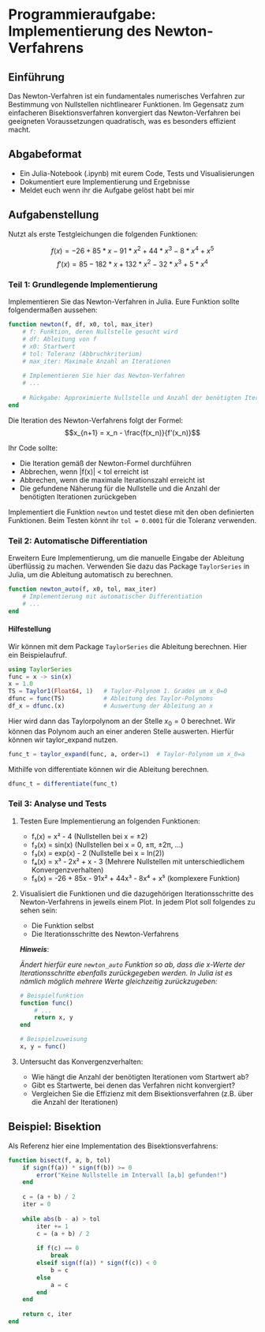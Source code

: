 # Programmieraufgabe: Implementierung des Newton-Verfahrens

## Einführung

Das Newton-Verfahren ist ein fundamentales numerisches Verfahren zur Bestimmung von Nullstellen nichtlinearer Funktionen. Im Gegensatz zum einfacheren Bisektionsverfahren konvergiert das Newton-Verfahren bei geeigneten Voraussetzungen quadratisch, was es besonders effizient macht.

## Abgabeformat

- Ein Julia-Notebook (.ipynb) mit eurem Code, Tests und Visualisierungen
- Dokumentiert eure Implementierung und Ergebnisse
- Meldet euch wenn ihr die Aufgabe gelöst habt bei mir

## Aufgabenstellung

Nutzt als erste Testgleichungen die folgenden Funktionen:

$$f(x) = -26 + 85 * x - 91 * x^2 + 44 * x^3 - 8 * x^4 + x^5$$
$$f'(x) = 85 - 182 * x + 132 * x^2 - 32 * x^3 + 5 * x^4$$

### Teil 1: Grundlegende Implementierung

Implementieren Sie das Newton-Verfahren in Julia. Eure Funktion sollte folgendermaßen aussehen:

```julia
function newton(f, df, x0, tol, max_iter)
    # f: Funktion, deren Nullstelle gesucht wird
    # df: Ableitung von f
    # x0: Startwert
    # tol: Toleranz (Abbruchkriterium)
    # max_iter: Maximale Anzahl an Iterationen
    
    # Implementieren Sie hier das Newton-Verfahren
    # ...
    
    # Rückgabe: Approximierte Nullstelle und Anzahl der benötigten Iterationen
end
```

Die Iteration des Newton-Verfahrens folgt der Formel:
$$x_{n+1} = x_n - \frac{f(x_n)}{f'(x_n)}$$

Ihr Code sollte:

- Die Iteration gemäß der Newton-Formel durchführen
- Abbrechen, wenn |f(x)| < tol erreicht ist
- Abbrechen, wenn die maximale Iterationszahl erreicht ist
- Die gefundene Näherung für die Nullstelle und die Anzahl der benötigten Iterationen zurückgeben

Implementiert die Funktion `newton` und testet diese mit den oben definierten Funktionen.
Beim Testen könnt ihr `tol = 0.0001` für die Toleranz verwenden.

### Teil 2: Automatische Differentiation

Erweitern Eure Implementierung, um die manuelle Eingabe der Ableitung überflüssig zu machen. Verwenden Sie dazu das Package `TaylorSeries` in Julia, um die Ableitung automatisch zu berechnen.

```julia
function newton_auto(f, x0, tol, max_iter)
    # Implementierung mit automatischer Differentiation
    # ...
end
```

#### Hilfestellung

Wir können mit dem Package `TaylorSeries` die Ableitung berechnen. Hier ein Beispielaufruf.

````julia
using TaylorSeries
func = x -> sin(x)
x = 1.0
TS = Taylor1(Float64, 1)   # Taylor-Polynom 1. Grades um x_0=0
dfunc = func(TS)           # Ableitung des Taylor-Polynoms 
df_x = dfunc.(x)           # Auswertung der Ableitung an x
````

Hier wird dann das Taylorpolynom an der Stelle $x_0=0$ berechnet. Wir können das Polynom auch an einer anderen Stelle auswerten. Hierfür können wir taylor_expand nutzen.

````julia
func_t = taylor_expand(func, a, order=1)  # Taylor-Polynom um x_0=a
````

Mithilfe von differentiate können wir die Ableitung berechnen.

````julia
dfunc_t = differentiate(func_t)
````

### Teil 3: Analyse und Tests

1. Testen Eure Implementierung an folgenden Funktionen:
   - f₁(x) = x² - 4            (Nullstellen bei x = ±2)
   - f₂(x) = sin(x)            (Nullstellen bei x = 0, ±π, ±2π, ...)
   - f₃(x) = exp(x) - 2        (Nullstelle bei x = ln(2))
   - f₄(x) = x³ - 2x² + x - 3  (Mehrere Nullstellen mit unterschiedlichem Konvergenzverhalten)
   - f₅(x) = -26 + 85x - 91x² + 44x³ - 8x⁴ + x⁵ (komplexere Funktion)

2. Visualisiert die Funktionen und die dazugehörigen Iterationsschritte des Newton-Verfahrens in jeweils einem Plot. In jedem Plot soll folgendes zu sehen sein:
   - Die Funktion selbst
   - Die Iterationsschritte des Newton-Verfahrens

    _**Hinweis**_:

    _Ändert hierfür eure `newton_auto` Funktion so ab, dass die x-Werte der Iterationsschritte ebenfalls zurückgegeben werden.
    In Julia ist es nämlich möglich mehrere Werte gleichzeitig zurückzugeben:_

    ```julia
    # Beispielfunktion
    function func()
        # ...
        return x, y
    end

    # Beispielzuweisung
    x, y = func()
    ```

3. Untersucht das Konvergenzverhalten:
   - Wie hängt die Anzahl der benötigten Iterationen vom Startwert ab?
   - Gibt es Startwerte, bei denen das Verfahren nicht konvergiert?
   - Vergleichen Sie die Effizienz mit dem Bisektionsverfahren (z.B. über die Anzahl der Iterationen)

## Beispiel: Bisektion

Als Referenz hier eine Implementation des Bisektionsverfahrens:

```julia
function bisect(f, a, b, tol)
    if sign(f(a)) * sign(f(b)) >= 0
        error("Keine Nullstelle im Intervall [a,b] gefunden!")
    end
    
    c = (a + b) / 2
    iter = 0
    
    while abs(b - a) > tol
        iter += 1
        c = (a + b) / 2
        
        if f(c) == 0
            break
        elseif sign(f(a)) * sign(f(c)) < 0
            b = c
        else
            a = c
        end
    end
    
    return c, iter
end
```
